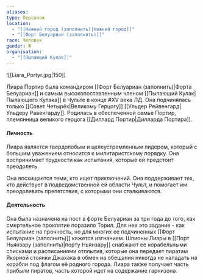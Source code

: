 ```yaml
---
aliases: 
type: Персонаж
location:
  - "[[Нижний город (заполнить)|Нижний город]]"
  - "[[Форт Белуариан (заполнить)]]"
race: Человек
gender: Ж
organisation:
  - "[[Пылающий Кулак]]"
---
```


![[Liara_Portyr.jpg|150]]

Лиара Портир была командиром [[Форт Белуариан (заполнить)|Форта Белуариан]] и самым высокопоставленным членом [[Пылающий Кулак|Пылающего Кулака]] в Чульте в конце #XV века ЛД. Она подчинялась только [[Совет Четырёх|Великому Герцогу]] [[Ульдер Рейвенгард|Ульдеру Равенгарду]]. Родилась в обеспеченной семье Портир, племянница великого герцога [[Диллард Портир|Дилларда Портира]].


#### Личность
Лиара является твердолобым и целеустремленным лидером, который с большим уважением относится к милитаристскому порядку. Она воспринимает трудности как испытания, которые ей предстоит преодолеть.

Она восхищается теми, кто ищет приключений. Она поддерживает тех, кто действует в подведомственной ей области Чульт, и помогает им преодолевать препятствия, с которыми они сталкиваются.

#### Деятельность 
Она была назначена на пост в форте Белуариан за три года до того, как смертельное проклятие поразило Торил. Для нее это задание - как испытание на прочность, но для многих ее подчиненных [[Форт Белуариан (заполнить)]] кажется изгнанием. Шпионы Лиары в [[Порт Ньянзару (заполнить)|порту Ньянзару]] снабжают ее корабельными списками и расписаниями отплытия, которые она передает пиратам Якорной стоянки Джахака в обмен на обещания никогда не нападать на корабли под флагом её родного города. Лиара также получает часть прибыли пиратов, часть которой идет на содержание гарнизона.